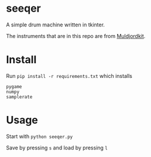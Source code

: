 # seeqer

A simple drum machine written in tkinter.

The instruments that are in this repo are from [Muldjordkit](https://drumgizmo.org/wiki/doku.php?id=kits:muldjordkit).


# Install

Run `pip install -r requirements.txt` which installs

```
pygame
numpy
samplerate
```

# Usage

Start with `python seeqer.py`

Save by pressing `s` and load by pressing `l`
